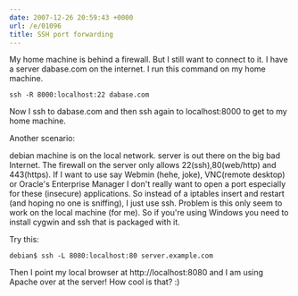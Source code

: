 ```yaml
---
date: 2007-12-26 20:59:43 +0000
url: /e/01096
title: SSH port forwarding
---
```


My home machine is behind a firewall. But I still want to connect to it.
I have a server dabase.com on the internet.
I run this command on my home machine.

	ssh -R 8000:localhost:22 dabase.com

Now I ssh to dabase.com and then ssh again to localhost:8000 to get to my home machine.

Another scenario:

debian machine is on the local network. server is out there on the big bad
Internet. The firewall on the server only allows 22(ssh),80(web/http) and
443(https).  If I want to use say Webmin (hehe, joke), VNC(remote desktop) or
Oracle's Enterprise Manager I don't really want to open a port especially for
these (insecure) applications. So instead of a iptables insert and restart (and
hoping no one is sniffing), I just use ssh.  Problem is this only seem to work
on the local machine (for me). So if you're using Windows you need to install
cygwin and ssh that is packaged with it.

Try this:

	debian$ ssh -L 8080:localhost:80 server.example.com

Then I point my local browser at http://localhost:8080 and I am using Apache over at the server! How cool is that? :)
